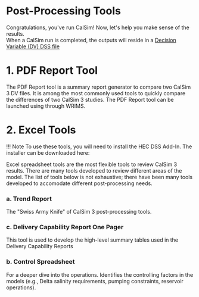 # Post-Processing Tools
Congratulations, you've run CalSim! Now, let's help you make sense of the results.  
When a CalSim run is completed, the outputs will reside in a [Decision Variable (DV) DSS file](modelsetup.md#decision-variable-dv-output-files)

# 1. PDF Report Tool
The PDF Report tool is a summary report generator to compare two CalSim 3 DV files. It is among the most commonly used tools to quickly compare the differences of two CalSim 3 studies. The PDF Report tool can be launched using through WRIMS.

# 2. Excel Tools
!!! Note
    To use these tools, you will need to install the HEC DSS Add-In. The installer can be downloaded here: 

Excel spreadsheet tools are the most flexible tools to review CalSim 3 results. There are many tools developed to review different areas of the model. The list of tools below is not exhaustive; there have been many tools developed to accomodate different post-processing needs.

### a. Trend Report
The "Swiss Army Knife" of CalSim 3 post-processing tools.

### c. Delivery Capability Report One Pager
This tool is used to develop the high-level summary tables used in the Delivery Capability Reports

### b. Control Spreadsheet
For a deeper dive into the operations. Identifies the controlling factors in the models (e.g., Delta salinity requirements, pumping constraints, reservoir operations).